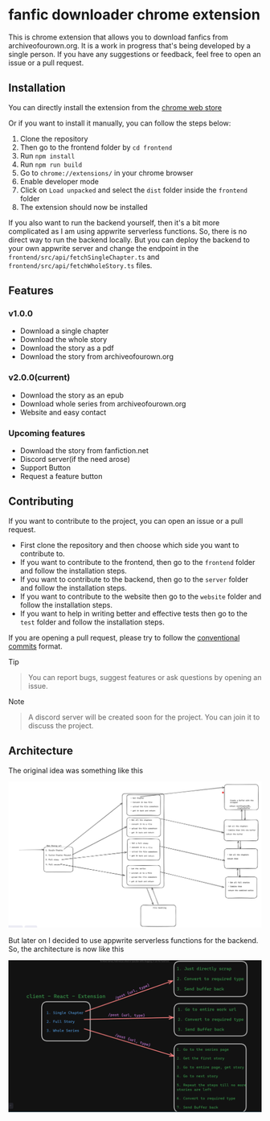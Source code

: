 # fanfic downloader chrome extension

This is chrome extension that allows you to download fanfics from archiveofourown.org. It is a work in progress that's being developed by a single person. If you have any suggestions or feedback, feel free to open an issue or a pull request.

## Installation

You can directly install the extension from the [chrome web store](https://chromewebstore.google.com/detail/fanfiction-downloader/hbmlonlejahpphahalbcldboehhjieih)

Or if you want to install it manually, you can follow the steps below:

1. Clone the repository
2. Then go to the frontend folder by `cd frontend`
3. Run `npm install`
4. Run `npm run build`
5. Go to `chrome://extensions/` in your chrome browser
6. Enable developer mode
7. Click on `Load unpacked` and select the `dist` folder inside the `frontend` folder
8. The extension should now be installed

If you also want to run the backend yourself, then it's a bit more complicated as I am using appwrite serverless functions. So, there is no direct way to run the backend locally. But you can deploy the backend to your own appwrite server and change the endpoint in the `frontend/src/api/fetchSingleChapter.ts` and `frontend/src/api/fetchWholeStory.ts` files.

## Features

### v1.0.0

- Download a single chapter
- Download the whole story
- Download the story as a pdf
- Download the story from archiveofourown.org

### v2.0.0(current)

- Download the story as an epub
- Download whole series from archiveofourown.org
- Website and easy contact

### Upcoming features

- Download the story from fanfiction.net
- Discord server(if the need arose)
- Support Button
- Request a feature button

## Contributing

If you want to contribute to the project, you can open an issue or a pull request.

- First clone the repository and then choose which side you want to contribute to.
- If you want to contribute to the frontend, then go to the `frontend` folder and follow the installation steps.
- If you want to contribute to the backend, then go to the `server` folder and follow the installation steps.
- If you want to contribute to the website then go to the `website` folder and follow the installation steps.
- If you want to help in writing better and effective tests then go to the `test` folder and follow the installation steps.

If you are opening a pull request, please try to follow the [conventional commits](https://www.conventionalcommits.org/en/v1.0.0/) format.

> [!TIP]
>
> > You can report bugs, suggest features or ask questions by opening an issue.

> [!NOTE]
>
> > A discord server will be created soon for the project. You can join it to discuss the project.

## Architecture

The original idea was something like this

![Architecture](/assets/old.png)

But later on I decided to use appwrite serverless functions for the backend. So, the architecture is now like this

![Architecture](/assets/new.png)
